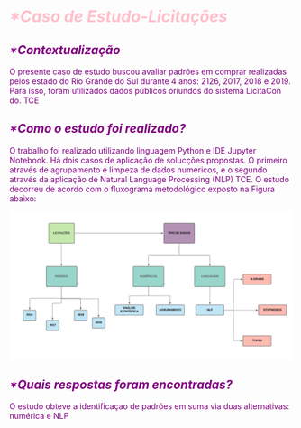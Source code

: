 # <font color = pink> _*Caso de Estudo-Licitações_ </font>

## <font color = purple> _*Contextualização_ </font>
<font color = purple> O presente caso de estudo buscou avaliar padrões em comprar realizadas pelos estado do Rio Grande do Sul durante 4 anos: 2126, 2017, 2018 e 2019. Para isso, foram utilizados dados públicos oriundos do sistema LicitaCon do. TCE</font>

## <font color = purple> _*Como o estudo foi realizado?_ </font>
<font color = purple> O trabalho foi realizado utilizando linguagem Python e IDE Jupyter Notebook. Há dois casos de aplicação de solucções propostas. O primeiro através de agrupamento e limpeza de dados numéricos, e o segundo através da aplicação de Natural Language Processing (NLP) TCE. O estudo decorreu de acordo com o fluxograma metodológico exposto na Figura abaixo: 
</font>

![Alt Text](Figures/flux.jpeg) 

## <font color = purple> _*Quais respostas foram encontradas?_ </font>
<font color = purple> O estudo obteve a identificaçao de padrões em suma via duas alternativas: numérica e NLP
</font>
